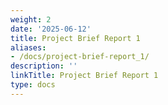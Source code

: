 ```yaml
---
weight: 2
date: '2025-06-12'
title: Project Brief Report 1
aliases:
- /docs/project-brief-report_1/
description: ''
linkTitle: Project Brief Report 1
type: docs
---
```


